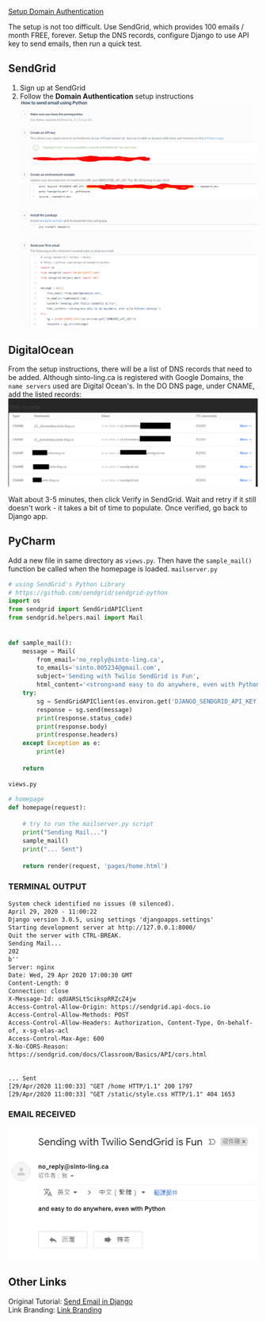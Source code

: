 [Setup Domain Authentication](https://sendgrid.com/docs/ui/account-and-settings/how-to-set-up-domain-authentication/)

The setup is not too difficult. Use SendGrid, which provides 100 emails / month FREE, forever. Setup the DNS records, configure Django to use API key to send emails, then run a quick test.

## SendGrid
1.  Sign up at SendGrid
2.  Follow the **Domain Authentication** setup instructions
![image](/static/img/markdowns/sendgrid1.png)

## DigitalOcean
From the setup instructions, there will be a list of DNS records that need to be added. Although sinto-ling.ca is registered with Google Domains, the `name servers` used are Digital Ocean's. In the DO DNS page, under CNAME, add the listed records:
![image](/static/img/markdowns/sendgrid2.png)

Wait about 3-5 minutes, then click Verify in SendGrid. Wait and retry if it still doesn't work - it takes a bit of time to populate. Once verified, go back to Django app.

## PyCharm
Add a new file in same directory as `views.py`. Then have the `sample_mail()` function be called when the homepage is loaded.
`mailserver.py`
```python
# using SendGrid's Python Library
# https://github.com/sendgrid/sendgrid-python
import os
from sendgrid import SendGridAPIClient
from sendgrid.helpers.mail import Mail


def sample_mail():
    message = Mail(
        from_email='no_reply@sinto-ling.ca',
        to_emails='sinto.005234@gmail.com',
        subject='Sending with Twilio SendGrid is Fun',
        html_content='<strong>and easy to do anywhere, even with Python</strong>')
    try:
        sg = SendGridAPIClient(os.environ.get('DJANGO_SENDGRID_API_KEY'))
        response = sg.send(message)
        print(response.status_code)
        print(response.body)
        print(response.headers)
    except Exception as e:
        print(e)

    return
```

`views.py`
```python
# homepage
def homepage(request):

    # try to run the mailserver.py script
    print("Sending Mail...")
    sample_mail()
    print("... Sent")

    return render(request, 'pages/home.html')
```

### TERMINAL OUTPUT
```
System check identified no issues (0 silenced).
April 29, 2020 - 11:00:22
Django version 3.0.5, using settings 'djangoapps.settings'
Starting development server at http://127.0.0.1:8000/
Quit the server with CTRL-BREAK.
Sending Mail...
202
b''
Server: nginx
Date: Wed, 29 Apr 2020 17:00:30 GMT
Content-Length: 0
Connection: close
X-Message-Id: qdUARSLtScikspRRZcZ4jw
Access-Control-Allow-Origin: https://sendgrid.api-docs.io
Access-Control-Allow-Methods: POST
Access-Control-Allow-Headers: Authorization, Content-Type, On-behalf-of, x-sg-elas-acl
Access-Control-Max-Age: 600
X-No-CORS-Reason: https://sendgrid.com/docs/Classroom/Basics/API/cors.html


... Sent
[29/Apr/2020 11:00:33] "GET /home HTTP/1.1" 200 1797
[29/Apr/2020 11:00:33] "GET /static/style.css HTTP/1.1" 404 1653
```

### EMAIL RECEIVED
![image](/static/img/markdowns/sendgrid3.png)

## Other Links
Original Tutorial: [Send Email in Django](https://simpleisbetterthancomplex.com/tutorial/2016/06/13/how-to-send-email.html)  
Link Branding: [Link Branding](https://sendgrid.com/docs/ui/account-and-settings/how-to-set-up-link-branding/#-What-is-link-branding)